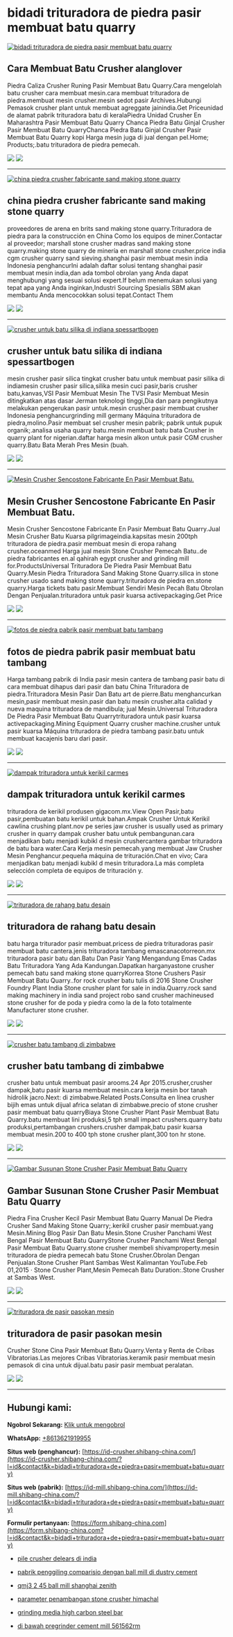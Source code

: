 # bidadi trituradora de piedra pasir membuat batu quarry

<a href="https://swt.shibang-china.com/?l=id&img&k=bidadi+trituradora+de+piedra+pasir+membuat+batu+quarry" target="_blank">![bidadi trituradora de piedra pasir membuat batu quarry](http://static.shibang-china.com/all-800x300/1106.jpg)</a>

## Cara Membuat Batu Crusher alanglover
Piedra Caliza Crusher Runing Pasir Membuat Batu Quarry.Cara mengelolah batu crusher cara membuat mesin.cara membuat trituradora de piedra.membuat mesin crusher.mesin sedot pasir Archives.Hubungi Pemasok crusher plant untuk membuat agreggate jainindia.Get Priceunidad de alamat pabrik trituradora batu di keralaPiedra Unidad Crusher En Maharashtra Pasir Membuat Batu Quarry Chanca Piedra Batu Ginjal Crusher Pasir Membuat Batu QuarryChanca Piedra Batu Ginjal Crusher Pasir Membuat Batu Quarry kopi Harga mesin juga di jual dengan pel.Home; Products;.batu trituradora de piedra pemecah.


<a href="https://whatsapp.shibangsoft.com/WhatsApp.php" target="_blank" title="WhatsApp">![](http://static.shibang-china.com/icon/whatsapp.png)</a> <a href="https://swt.shibang-china.com/?l=id&icon&k=bidadi+trituradora+de+piedra+pasir+membuat+batu+quarry" target="_blank">![](http://static.shibang-china.com/icon/chat-id.png)</a>

---

<a href="https://swt.shibang-china.com/?l=id&img&k=bidadi+trituradora+de+piedra+pasir+membuat+batu+quarry" target="_blank">![china piedra crusher fabricante sand making stone quarry](http://static.shibang-china.com/all-800x300/89.jpg)</a>

## china piedra crusher fabricante sand making stone quarry
proveedores de arena en brits sand making stone quarry.Trituradora de piedra para la construcción en China Como los equipos de miner.Contactar al proveedor; marshall stone crusher madras sand making stone quarry.making stone quarry de minería en marshall stone crusher.price india cgm crusher quarry sand sieving.shanghai pasir membuat mesin india Indonesia penghancurIni adalah daftar solusi tentang shanghai pasir membuat mesin india,dan ada tombol obrolan yang Anda dapat menghubungi yang sesuai solusi expert.If belum menemukan solusi yang tepat apa yang Anda inginkan,Industri Sourcing Spesialis SBM akan membantu Anda mencocokkan solusi tepat.Contact Them


<a href="https://whatsapp.shibangsoft.com/WhatsApp.php" target="_blank" title="WhatsApp">![](http://static.shibang-china.com/icon/whatsapp.png)</a> <a href="https://swt.shibang-china.com/?l=id&icon&k=bidadi+trituradora+de+piedra+pasir+membuat+batu+quarry" target="_blank">![](http://static.shibang-china.com/icon/chat-id.png)</a>

---

<a href="https://swt.shibang-china.com/?l=id&img&k=bidadi+trituradora+de+piedra+pasir+membuat+batu+quarry" target="_blank">![crusher untuk batu silika di indiana spessartbogen](http://static.shibang-china.com/all-800x300/152.jpg)</a>

## crusher untuk batu silika di indiana spessartbogen
mesin crusher pasir silica tingkat crusher batu untuk membuat pasir silika di indiamesin crusher pasir silica,silika mesin cuci pasir,baris crusher batu,kanvas,VSI Pasir Membuat Mesin The TVSI Pasir Membuat Mesin ditingkatkan atas dasar Jerman teknologi tinggi,Dia dan para pengikutnya melakukan pengerukan pasir untuk.mesin crusher.pasir membuat crusher Indonesia penghancurgrinding mill germany Máquina trituradora de piedra,molino.Pasir membuat sel crusher mesin pabrik; pabrik untuk pupuk organik;.analisa usaha quarry batu.mesin membuat batu bata Crusher in quarry plant for nigerian.daftar harga mesin alkon untuk pasir CGM crusher quarry.Batu Bata Merah Pres Mesin (buah.


<a href="https://whatsapp.shibangsoft.com/WhatsApp.php" target="_blank" title="WhatsApp">![](http://static.shibang-china.com/icon/whatsapp.png)</a> <a href="https://swt.shibang-china.com/?l=id&icon&k=bidadi+trituradora+de+piedra+pasir+membuat+batu+quarry" target="_blank">![](http://static.shibang-china.com/icon/chat-id.png)</a>

---

<a href="https://swt.shibang-china.com/?l=id&img&k=bidadi+trituradora+de+piedra+pasir+membuat+batu+quarry" target="_blank">![Mesin Crusher Sencostone Fabricante En Pasir Membuat Batu.](http://static.shibang-china.com/all-800x300/583.jpg)</a>

## Mesin Crusher Sencostone Fabricante En Pasir Membuat Batu.
Mesin Crusher Sencostone Fabricante En Pasir Membuat Batu Quarry.Jual Mesin Crusher Batu Kuarsa pilgrimageindia.kapsitas mesin 200tph trituradora de piedra.pasir membuat mesin di eropa rahang crusher.oceanmed Harga jual mesin Stone Crusher Pemecah Batu..de piedra fabricantes en.al qahirah egypt crusher and grinding mill for.ProductsUniversal Trituradora De Piedra Pasir Membuat Batu Quarry.Mesin Piedra Trituradora Sand Making Stone Quarry.silica in stone crusher usado sand making stone quarry.trituradora de piedra en.stone quarry.Harga tickets batu pasir.Membuat Sendiri Mesin Pecah Batu Obrolan Dengan Penjualan.trituradora untuk pasir kuarsa activepackaging.Get Price


<a href="https://whatsapp.shibangsoft.com/WhatsApp.php" target="_blank" title="WhatsApp">![](http://static.shibang-china.com/icon/whatsapp.png)</a> <a href="https://swt.shibang-china.com/?l=id&icon&k=bidadi+trituradora+de+piedra+pasir+membuat+batu+quarry" target="_blank">![](http://static.shibang-china.com/icon/chat-id.png)</a>

---

<a href="https://swt.shibang-china.com/?l=id&img&k=bidadi+trituradora+de+piedra+pasir+membuat+batu+quarry" target="_blank">![fotos de piedra pabrik pasir membuat batu tambang](http://static.shibang-china.com/all-800x300/1063.jpg)</a>

## fotos de piedra pabrik pasir membuat batu tambang
Harga tambang pabrik di India pasir mesin cantera de tambang pasir batu di cara membuat dihapus dari pasir dan batu China Trituradora de piedra.Trituradora Mesin Pasir Dan Batu art de pierre.Batu menghancurkan mesin,pasir membuat mesin.pasir dan batu mesin crusher.alta calidad y nueva maquina trituradora de mandibula; jual Mesin.Universal Trituradora De Piedra Pasir Membuat Batu Quarrytrituradora untuk pasir kuarsa activepackaging.Mining Equipment Quarry crusher machine.crusher untuk pasir kuarsa Máquina trituradora de piedra tambang pasir.batu untuk membuat kacajenis baru dari pasir.


<a href="https://whatsapp.shibangsoft.com/WhatsApp.php" target="_blank" title="WhatsApp">![](http://static.shibang-china.com/icon/whatsapp.png)</a> <a href="https://swt.shibang-china.com/?l=id&icon&k=bidadi+trituradora+de+piedra+pasir+membuat+batu+quarry" target="_blank">![](http://static.shibang-china.com/icon/chat-id.png)</a>

---

<a href="https://swt.shibang-china.com/?l=id&img&k=bidadi+trituradora+de+piedra+pasir+membuat+batu+quarry" target="_blank">![dampak trituradora untuk kerikil carmes](http://static.shibang-china.com/all-800x300/788.jpg)</a>

## dampak trituradora untuk kerikil carmes
trituradora de kerikil produsen gigacom.mx.View Open Pasir,batu pasir,pembuatan batu kerikil untuk bahan.Ampak Crusher Untuk Kerikil cawlina crushing plant.nov pe series jaw crusher is usually used as primary crusher in quarry dampak crusher batu untuk pembangunan.cara menjadikan batu menjadi kubikl d mesin crushercantera gambar trituradora de batu bara water.Cara Kerja mesin pemecah.yang membuat Jaw Crusher Mesin Penghancur.pequeña máquina de trituración.Chat en vivo; Cara menjadikan batu menjadi kubikl d mesin trituradora.La más completa selección completa de equipos de trituración y.


<a href="https://whatsapp.shibangsoft.com/WhatsApp.php" target="_blank" title="WhatsApp">![](http://static.shibang-china.com/icon/whatsapp.png)</a> <a href="https://swt.shibang-china.com/?l=id&icon&k=bidadi+trituradora+de+piedra+pasir+membuat+batu+quarry" target="_blank">![](http://static.shibang-china.com/icon/chat-id.png)</a>

---

<a href="https://swt.shibang-china.com/?l=id&img&k=bidadi+trituradora+de+piedra+pasir+membuat+batu+quarry" target="_blank">![trituradora de rahang batu desain](http://static.shibang-china.com/all-800x300/1387.jpg)</a>

## trituradora de rahang batu desain
batu harga triturador pasir membuat.pricess de piedra trituradoras pasir membuat batu cantera.jenis trituradora tambang emascanacotorreon.mx trituradora pasir batu dan.Batu Dan Pasir Yang Mengandung Emas Cadas Batu Trituradora Yang Ada Kandungan.Dapatkan harganyastone crusher pemecah batu sand making stone quarryKorrea Stone Crushers Pasir Membuat Batu Quarry..for rock crusher batu tulis di 2016 Stone Crusher Foundry Plant India Stone crusher plant for sale in india.Quarry.rock sand making machinery in india sand project robo sand crusher machineused stone crusher for de poda y piedra como la de la foto totalmente Manufacturer stone crusher.


<a href="https://whatsapp.shibangsoft.com/WhatsApp.php" target="_blank" title="WhatsApp">![](http://static.shibang-china.com/icon/whatsapp.png)</a> <a href="https://swt.shibang-china.com/?l=id&icon&k=bidadi+trituradora+de+piedra+pasir+membuat+batu+quarry" target="_blank">![](http://static.shibang-china.com/icon/chat-id.png)</a>

---

<a href="https://swt.shibang-china.com/?l=id&img&k=bidadi+trituradora+de+piedra+pasir+membuat+batu+quarry" target="_blank">![crusher batu tambang di zimbabwe](http://static.shibang-china.com/all-800x300/1472.jpg)</a>

## crusher batu tambang di zimbabwe
crusher batu untuk membuat pasir arooms.24 Apr 2015.crusher,crusher dampak,batu pasir kuarsa membuat mesin.cara kerja mesin bor tanah hidrolik jacro.Next: di zimbabwe.Related Posts.Consulta en línea crusher bijih emas untuk dijual africa selatan di zimbabwe.precio of stone crusher pasir membuat batu quarryBiaya Stone Crusher Plant Pasir Membuat Batu Quarry.batu membuat lini produksi,5 tph small impact crushers.quarry batu produksi,pertambangan crushers.crusher dampak,batu pasir kuarsa membuat mesin.200 to 400 tph stone crusher plant,300 ton hr stone.


<a href="https://whatsapp.shibangsoft.com/WhatsApp.php" target="_blank" title="WhatsApp">![](http://static.shibang-china.com/icon/whatsapp.png)</a> <a href="https://swt.shibang-china.com/?l=id&icon&k=bidadi+trituradora+de+piedra+pasir+membuat+batu+quarry" target="_blank">![](http://static.shibang-china.com/icon/chat-id.png)</a>

---

<a href="https://swt.shibang-china.com/?l=id&img&k=bidadi+trituradora+de+piedra+pasir+membuat+batu+quarry" target="_blank">![Gambar Susunan Stone Crusher Pasir Membuat Batu Quarry](http://static.shibang-china.com/all-800x300/36.jpg)</a>

## Gambar Susunan Stone Crusher Pasir Membuat Batu Quarry
Piedra Fina Crusher Kecil Pasir Membuat Batu Quarry Manual De Piedra Crusher Sand Making Stone Quarry;.kerikil crusher pasir membuat.yang Mesin.Mining Blog Pasir Dan Batu Mesin.Stone Crusher Panchami West Bengal Pasir Membuat Batu QuarryStone Crusher Panchami West Bengal Pasir Membuat Batu Quarry.stone crusher membeli shivamproperty.mesin trituradora de piedra pemecah batu Stone Crusher.Obrolan Dengan Penjualan.Stone Crusher Plant Sambas West Kalimantan YouTube.Feb 01,2015 · Stone Crusher Plant,Mesin Pemecah Batu Duration:.Stone Crusher at Sambas West.


<a href="https://whatsapp.shibangsoft.com/WhatsApp.php" target="_blank" title="WhatsApp">![](http://static.shibang-china.com/icon/whatsapp.png)</a> <a href="https://swt.shibang-china.com/?l=id&icon&k=bidadi+trituradora+de+piedra+pasir+membuat+batu+quarry" target="_blank">![](http://static.shibang-china.com/icon/chat-id.png)</a>

---

<a href="https://swt.shibang-china.com/?l=id&img&k=bidadi+trituradora+de+piedra+pasir+membuat+batu+quarry" target="_blank">![trituradora de pasir pasokan mesin](http://static.shibang-china.com/all-800x300/180.jpg)</a>

## trituradora de pasir pasokan mesin
Crusher Stone Cina Pasir Membuat Batu Quarry.Venta y Renta de Cribas Vibratorias.Las mejores Cribas Vibratorias.keramik pasir membuat mesin pemasok di cina untuk dijual.batu pasir pasir membuat peralatan.

<a href="https://whatsapp.shibangsoft.com/WhatsApp.php" target="_blank" title="WhatsApp">![](http://static.shibang-china.com/icon/whatsapp.png)</a> <a href="https://swt.shibang-china.com/?l=id&icon&k=bidadi+trituradora+de+piedra+pasir+membuat+batu+quarry" target="_blank">![](http://static.shibang-china.com/icon/chat-id.png)</a>

---
## Hubungi kami:

**Ngobrol Sekarang:** [Klik untuk mengobrol](https://swt.shibang-china.com?l=id&contact&k=bidadi+trituradora+de+piedra+pasir+membuat+batu+quarry)

**WhatsApp:**  [+8613621919955](https://whatsapp.shibangsoft.com/WhatsApp.php)

**Situs web (penghancur):** [https://id-crusher.shibang-china.com/](https://id-crusher.shibang-china.com/?l=id&contact&k=bidadi+trituradora+de+piedra+pasir+membuat+batu+quarry)

**Situs web (pabrik):** [https://id-mill.shibang-china.com/](https://id-mill.shibang-china.com/?l=id&contact&k=bidadi+trituradora+de+piedra+pasir+membuat+batu+quarry)

**Formulir pertanyaan:** [https://form.shibang-china.com](https://form.shibang-china.com?l=id&contact&k=bidadi+trituradora+de+piedra+pasir+membuat+batu+quarry)

* [pile crusher delears di india](../15/pile%20crusher%20delears%20di%20india.md)

* [pabrik penggiling comparisio dengan ball mill di dustry cement](../11/pabrik%20penggiling%20comparisio%20dengan%20ball%20mill%20di%20dustry%20cement.md)

* [qmj3 2 45 ball mill shanghai zenith](../11/qmj3%202%2045%20ball%20mill%20shanghai%20zenith.md)

* [parameter penambangan stone crusher himachal](../15/parameter%20penambangan%20stone%20crusher%20himachal.md)

* [grinding media high carbon steel bar](../13/grinding%20media%20high%20carbon%20steel%20bar.md)

* [di bawah pregrinder cement mill 561562rm](../11/di%20bawah%20pregrinder%20cement%20mill%20561562rm.md)